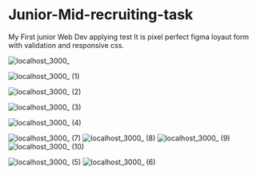 # Junior-Mid-recruiting-task

My First junior Web Dev applying test
It is pixel perfect figma loyaut form with validation and responsive css.

![localhost_3000_](https://user-images.githubusercontent.com/61510461/225887653-d9178e4a-ba75-47e2-9f14-9bb15ef97376.png)

![localhost_3000_ (1)](https://user-images.githubusercontent.com/61510461/225887679-65937793-faad-4cae-9c5d-506cc45e5f68.png)

![localhost_3000_ (2)](https://user-images.githubusercontent.com/61510461/225887702-75200206-e460-4343-94db-1a41302c42e2.png)

![localhost_3000_ (3)](https://user-images.githubusercontent.com/61510461/225887723-9a3edbd9-92fe-4b3d-ab97-331f726793c9.png)

![localhost_3000_ (4)](https://user-images.githubusercontent.com/61510461/225887740-d4c179dc-0db0-4329-b411-11f7322c02e9.png)

![localhost_3000_ (7)](https://user-images.githubusercontent.com/61510461/225887784-cc0daae5-3d54-48ed-a80e-cc98a0c536b5.png)
![localhost_3000_ (8)](https://user-images.githubusercontent.com/61510461/225887811-1980e9cc-9929-464b-94cf-fd233fff1ba5.png)
![localhost_3000_ (9)](https://user-images.githubusercontent.com/61510461/225887831-b8762d3b-6c2c-4e65-bad4-650866edc0e8.png)
![localhost_3000_ (10)](https://user-images.githubusercontent.com/61510461/225887853-33068a12-e771-4c8f-ad8f-8cd91d513650.png)

![localhost_3000_ (5)](https://user-images.githubusercontent.com/61510461/225887755-3cd5f2ae-aba2-416d-b3c6-33a87bfa33aa.png)
![localhost_3000_ (6)](https://user-images.githubusercontent.com/61510461/225887771-21e502a0-c9b0-4d12-a9ab-a865086436ac.png)
